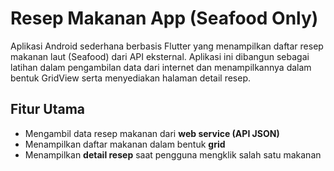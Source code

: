 # Resep Makanan App (Seafood Only)

Aplikasi Android sederhana berbasis Flutter yang menampilkan daftar resep makanan laut (Seafood) dari API eksternal. Aplikasi ini dibangun sebagai latihan dalam pengambilan data dari internet dan menampilkannya dalam bentuk GridView serta menyediakan halaman detail resep.

## Fitur Utama

- Mengambil data resep makanan dari **web service (API JSON)**
- Menampilkan daftar makanan dalam bentuk **grid**
- Menampilkan **detail resep** saat pengguna mengklik salah satu makanan